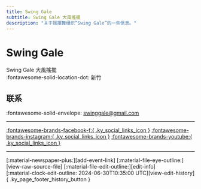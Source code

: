 ```yaml
---
title: Swing Gale
subtitle: Swing Gale 大風搖擺
description: "关于摇摆舞组织“Swing Gale”的一些信息。"
---
```


# Swing Gale

Swing Gale 大風搖擺  
:fontawesome-solid-location-dot: 新竹  


## 联系

:fontawesome-solid-envelope: <swinggale@gmail.com>  

---

 [:fontawesome-brands-facebook-f:{ .ky_social_links_icon }](https://www.facebook.com/swinggale) [:fontawesome-brands-instagram:{ .ky_social_links_icon }](https://instagram.com/swinggale) [:fontawesome-brands-youtube:{ .ky_social_links_icon }](https://youtube.com/galeswing)

---

<div class="ky_page_footer" markdown>
<div class="ky_page_footer_trailing" markdown="span">
[:material-newspaper-plus:][add-event-link]
[:material-file-eye-outline:][view-raw-source-file]
[:material-file-edit-outline:][edit-info]
</div>
<div class="ky_page_footer_leading" markdown="span">
[:material-clock-edit-outline: 2024-06-30T10:35:00 UTC][view-edit-history]{ .ky_page_footer_history_button }
</div>
</div>

[add-event-link]: https://github.com/swingdance/events/issues/new?assignees=&labels=add+event&projects=&template=02-add_entity.yml&title=%5Bzh_TW%5D%20Add%20Event%3A%20%3CName%3E&region=zh_TW&province=Hsinchu&city=Hsinchu&org_id=swing-gale "添加活动"
[view-raw-source-file]: https://github.com/swingdance/orgs/blob/main/zh_TW/swing-gale.json "查看原始源文件"
[edit-info]: https://github.com/swingdance/orgs/issues/new?assignees=&labels=update+org&projects=&template=03-update_entity.yml&title=%5Bzh_TW%5D%20Update%20Org%3A%20Swing%20Gale&region=zh_TW&id=swing-gale&name=Swing%20Gale "编辑信息"

[view-edit-history]: https://github.com/swingdance/orgs/commits/main/zh_TW/swing-gale.json "查看编辑历史"
